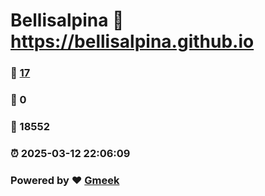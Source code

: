 # Bellisalpina :link: https://bellisalpina.github.io 
### :page_facing_up: [17](https://bellisalpina.github.io/tag.html) 
### :speech_balloon: 0 
### :hibiscus: 18552 
### :alarm_clock: 2025-03-12 22:06:09 
### Powered by :heart: [Gmeek](https://github.com/Meekdai/Gmeek)
